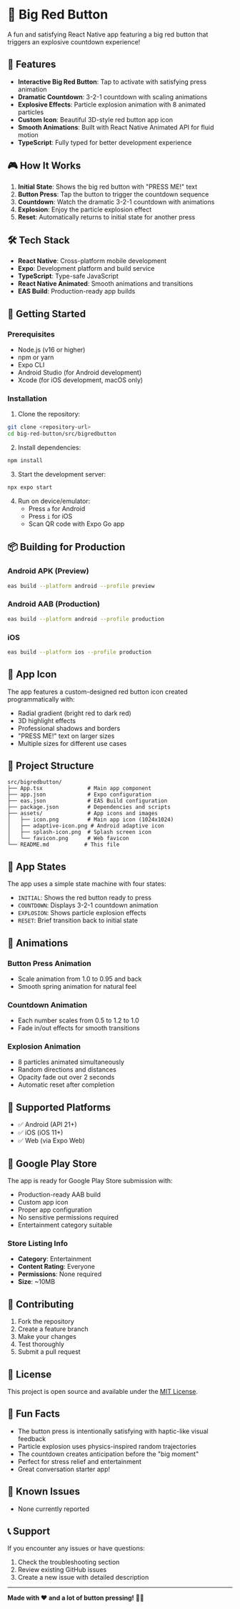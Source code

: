 # 🔴 Big Red Button

A fun and satisfying React Native app featuring a big red button that triggers an explosive countdown experience!

## 📱 Features

- **Interactive Big Red Button**: Tap to activate with satisfying press animation
- **Dramatic Countdown**: 3-2-1 countdown with scaling animations
- **Explosive Effects**: Particle explosion animation with 8 animated particles
- **Custom Icon**: Beautiful 3D-style red button app icon
- **Smooth Animations**: Built with React Native Animated API for fluid motion
- **TypeScript**: Fully typed for better development experience

## 🎮 How It Works

1. **Initial State**: Shows the big red button with "PRESS ME!" text
2. **Button Press**: Tap the button to trigger the countdown sequence
3. **Countdown**: Watch the dramatic 3-2-1 countdown with animations
4. **Explosion**: Enjoy the particle explosion effect
5. **Reset**: Automatically returns to initial state for another press

## 🛠️ Tech Stack

- **React Native**: Cross-platform mobile development
- **Expo**: Development platform and build service
- **TypeScript**: Type-safe JavaScript
- **React Native Animated**: Smooth animations and transitions
- **EAS Build**: Production-ready app builds

## 🚀 Getting Started

### Prerequisites

- Node.js (v16 or higher)
- npm or yarn
- Expo CLI
- Android Studio (for Android development)
- Xcode (for iOS development, macOS only)

### Installation

1. Clone the repository:
```bash
git clone <repository-url>
cd big-red-button/src/bigredbutton
```

2. Install dependencies:
```bash
npm install
```

3. Start the development server:
```bash
npx expo start
```

4. Run on device/emulator:
   - Press `a` for Android
   - Press `i` for iOS
   - Scan QR code with Expo Go app

## 📦 Building for Production

### Android APK (Preview)
```bash
eas build --platform android --profile preview
```

### Android AAB (Production)
```bash
eas build --platform android --profile production
```

### iOS
```bash
eas build --platform ios --profile production
```

## 🎨 App Icon

The app features a custom-designed red button icon created programmatically with:
- Radial gradient (bright red to dark red)
- 3D highlight effects
- Professional shadows and borders
- "PRESS ME!" text on larger sizes
- Multiple sizes for different use cases

## 📁 Project Structure

```
src/bigredbutton/
├── App.tsx              # Main app component
├── app.json             # Expo configuration
├── eas.json             # EAS Build configuration
├── package.json         # Dependencies and scripts
├── assets/              # App icons and images
│   ├── icon.png         # Main app icon (1024x1024)
│   ├── adaptive-icon.png # Android adaptive icon
│   ├── splash-icon.png  # Splash screen icon
│   └── favicon.png      # Web favicon
└── README.md           # This file
```

## 🎯 App States

The app uses a simple state machine with four states:

- `INITIAL`: Shows the red button ready to press
- `COUNTDOWN`: Displays 3-2-1 countdown animation
- `EXPLOSION`: Shows particle explosion effects
- `RESET`: Brief transition back to initial state

## 🎨 Animations

### Button Press Animation
- Scale animation from 1.0 to 0.95 and back
- Smooth spring animation for natural feel

### Countdown Animation
- Each number scales from 0.5 to 1.2 to 1.0
- Fade in/out effects for smooth transitions

### Explosion Animation
- 8 particles animated simultaneously
- Random directions and distances
- Opacity fade out over 2 seconds
- Automatic reset after completion

## 📱 Supported Platforms

- ✅ Android (API 21+)
- ✅ iOS (iOS 11+)
- ✅ Web (via Expo Web)

## 🏪 Google Play Store

The app is ready for Google Play Store submission with:
- Production-ready AAB build
- Custom app icon
- Proper app configuration
- No sensitive permissions required
- Entertainment category suitable

### Store Listing Info
- **Category**: Entertainment
- **Content Rating**: Everyone
- **Permissions**: None required
- **Size**: ~10MB

## 🤝 Contributing

1. Fork the repository
2. Create a feature branch
3. Make your changes
4. Test thoroughly
5. Submit a pull request

## 📄 License

This project is open source and available under the [MIT License](LICENSE).

## 🎉 Fun Facts

- The button press is intentionally satisfying with haptic-like visual feedback
- Particle explosion uses physics-inspired random trajectories
- The countdown creates anticipation before the "big moment"
- Perfect for stress relief and entertainment
- Great conversation starter app!

## 🐛 Known Issues

- None currently reported

## 📞 Support

If you encounter any issues or have questions:
1. Check the troubleshooting section
2. Review existing GitHub issues
3. Create a new issue with detailed description

---

**Made with ❤️ and a lot of button pressing!** 🔴💥
